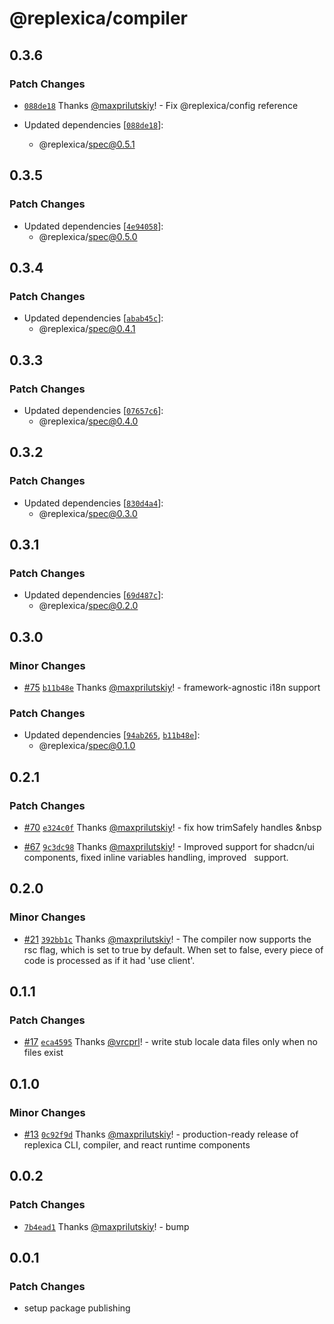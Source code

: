 # @replexica/compiler

## 0.3.6

### Patch Changes

- [`088de18`](https://github.com/replexica/replexica/commit/088de18a53f45fa8df5833fe81ed96a2ed231299) Thanks [@maxprilutskiy](https://github.com/maxprilutskiy)! - Fix @replexica/config reference

- Updated dependencies [[`088de18`](https://github.com/replexica/replexica/commit/088de18a53f45fa8df5833fe81ed96a2ed231299)]:
  - @replexica/spec@0.5.1

## 0.3.5

### Patch Changes

- Updated dependencies [[`4e94058`](https://github.com/replexica/replexica/commit/4e940582ea8ebe5a058b76fb33420729f7bfdcef)]:
  - @replexica/spec@0.5.0

## 0.3.4

### Patch Changes

- Updated dependencies [[`abab45c`](https://github.com/replexica/replexica/commit/abab45cc91675f507499bf84350b080cd647c464)]:
  - @replexica/spec@0.4.1

## 0.3.3

### Patch Changes

- Updated dependencies [[`07657c6`](https://github.com/replexica/replexica/commit/07657c611306797d605718e13ce6b2c920a5a94e)]:
  - @replexica/spec@0.4.0

## 0.3.2

### Patch Changes

- Updated dependencies [[`830d4a4`](https://github.com/replexica/replexica/commit/830d4a441c4d1177c9356756a9e9afc170a386d6)]:
  - @replexica/spec@0.3.0

## 0.3.1

### Patch Changes

- Updated dependencies [[`69d487c`](https://github.com/replexica/replexica/commit/69d487c0b4c8e22f9c86867ebf6cc55ea2875dbf)]:
  - @replexica/spec@0.2.0

## 0.3.0

### Minor Changes

- [#75](https://github.com/replexica/replexica/pull/75) [`b11b48e`](https://github.com/replexica/replexica/commit/b11b48e7c3ab05dd8de0ddcfe5cb4589786abbf9) Thanks [@maxprilutskiy](https://github.com/maxprilutskiy)! - framework-agnostic i18n support

### Patch Changes

- Updated dependencies [[`94ab265`](https://github.com/replexica/replexica/commit/94ab26551577b5dfab629ffee3c82e59b56ce25d), [`b11b48e`](https://github.com/replexica/replexica/commit/b11b48e7c3ab05dd8de0ddcfe5cb4589786abbf9)]:
  - @replexica/spec@0.1.0

## 0.2.1

### Patch Changes

- [#70](https://github.com/replexica/replexica/pull/70) [`e324c0f`](https://github.com/replexica/replexica/commit/e324c0f22224e102bda6b516014fae82f7bfca32) Thanks [@maxprilutskiy](https://github.com/maxprilutskiy)! - fix how trimSafely handles &nbsp

- [#67](https://github.com/replexica/replexica/pull/67) [`9c3dc98`](https://github.com/replexica/replexica/commit/9c3dc9896b96d755a4d7de8c81a12638c456653c) Thanks [@maxprilutskiy](https://github.com/maxprilutskiy)! - Improved support for shadcn/ui components, fixed inline variables handling, improved &nbsp; support.

## 0.2.0

### Minor Changes

- [#21](https://github.com/replexica/replexica/pull/21) [`392bb1c`](https://github.com/replexica/replexica/commit/392bb1cbf35a7b8b11f14788497bd8d36de12808) Thanks [@maxprilutskiy](https://github.com/maxprilutskiy)! - The compiler now supports the rsc flag, which is set to true by default. When set to false, every piece of code is processed as if it had 'use client'.

## 0.1.1

### Patch Changes

- [#17](https://github.com/replexica/replexica/pull/17) [`eca4595`](https://github.com/replexica/replexica/commit/eca45954360f59d57e26ff8dea5841c25bf2f1b7) Thanks [@vrcprl](https://github.com/vrcprl)! - write stub locale data files only when no files exist

## 0.1.0

### Minor Changes

- [#13](https://github.com/replexica/replexica/pull/13) [`0c92f9d`](https://github.com/replexica/replexica/commit/0c92f9d3f63f0a6dd0254c90523958ada6348fb6) Thanks [@maxprilutskiy](https://github.com/maxprilutskiy)! - production-ready release of replexica CLI, compiler, and react runtime components

## 0.0.2

### Patch Changes

- [`7b4ead1`](https://github.com/replexica/replexica/commit/7b4ead191adfebb0632c15d6a4a6a38d00c7ed8c) Thanks [@maxprilutskiy](https://github.com/maxprilutskiy)! - bump

## 0.0.1

### Patch Changes

- setup package publishing
